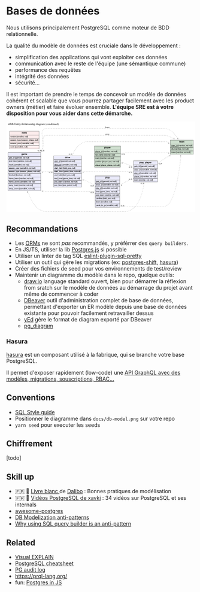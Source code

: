 # Bases de données

Nous utilisons principalement PostgreSQL comme moteur de BDD relationnelle.

La qualité du modèle de données est cruciale dans le développement :

- simplification des applications qui vont exploiter ces données
- communication avec le reste de l'équipe (une sémantique commune)
- performance des requêtes
- intégrité des données
- sécurité...

Il est important de prendre le temps de concevoir un modèle de données cohérent et scalable que vous pourrez partager facilement avec les product owners (métier) et faire évoluer ensemble. **L'équipe SRE est à votre disposition pour vous aider dans cette démarche.**

![](_media/db-model.png ":size=1000x450")

## Recommandations

- Les [ORMs](https://www.base-de-donnees.com/orm/) ne sont _pas_ recommandés, y préférrer des `query builders`.
- En JS/TS, utiliser la lib [Postgres.js](https://github.com/porsager/postgres) si possible
- Utiliser un linter de tag SQL [eslint-plugin-sql-pretty](https://github.com/devthejo/eslint-plugin-sql-pretty)
- Utiliser un outil qui gère les migrations (ex: [postgres-shift](https://github.com/porsager/postgres-shift), [hasura](https://hasura.io/docs/latest/graphql/core/migrations/migrations-setup/))
- Créer des fichiers de seed pour vos environnements de test/review
- Maintenir un diagramme du modèle dans le repo, quelque outils:
  - [draw.io](https://draw.io) language standard ouvert, bien pour démarrer la réflexion from sratch sur le modèle de données au démarrage du projet avant même de commencer à coder
  - [DBeaver](https://dbeaver.io/download/) outil d'administration complet de base de données, permettant d'exporter un ER modèle depuis une base de données existante pour pouvoir facilement retravailler dessus
  - [yEd](https://www.yworks.com/products/yed) gère le format de diagram exporté par DBeaver
  - [pg_diagram](https://github.com/qweeze/pg_diagram)

### Hasura

[hasura](https://hasura.io/) est un composant utilisé à la fabrique, qui se branche votre base PostgreSQL.

Il permet d'exposer rapidement (low-code) une [API GraphQL avec des modèles, migrations, souscriptions, RBAC...](https://hasura.io/opensource/#features)

## Conventions

- [SQL Style guide](https://www.sqlstyle.guide/)
- Positionner le diagramme dans `docs/db-model.png` sur votre repo
- `yarn seed` pour executer les seeds

## Chiffrement

[todo]

## Skill up

- 🇫🇷 💙 [Livre blanc ](https://public.dalibo.com/exports/marketing/livres_blancs/dlb04-modeliser_avec_postgresql/DLB04_Modeliser_avec_PostgreSQL.pdf) de [Dalibo](https://www.dalibo.com/) : Bonnes pratiques de modélisation
- 🇫🇷 💙 [Vidéos PostgreSQL de xavki](https://www.youtube.com/playlist?list=PLn6POgpklwWonHjoGXXSIXJWYzPSy2FeJ) : 34 vidéos sur PostgreSQL et ses internals
- [awesome-postgres](https://github.com/dhamaniasad/awesome-postgres)
- [DB Modelization anti-patterns](https://tapoueh.org/blog/2018/03/database-modelization-anti-patterns/)
- [Why using SQL query builder is an anti-pattern](https://gajus.medium.com/stop-using-knex-js-and-earn-30-bf410349856c)

## Related

- [Visual EXPLAIN](https://explain.depesz.com/s/6Pkc)
- [PostgreSQL cheatsheet](https://quickref.me/postgres)
- [PG audit log](https://github.com/hasura/audit-trigger)
- https://prql-lang.org/
- fun: [Postgres in JS](https://oguimbal.github.io/pg-mem-playground/)
